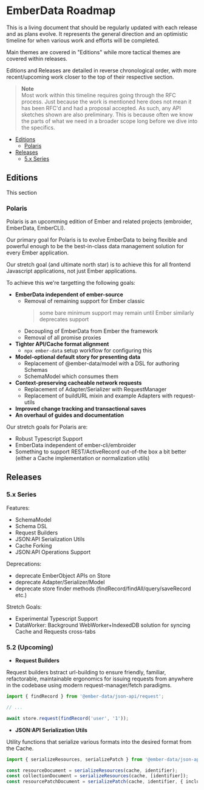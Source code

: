 # EmberData Roadmap

This is a living document that should be regularly updated with each 
release and as plans evolve.
It represents the general direction and an optimistic timeline for 
when various work and efforts will be completed.

Main themes are covered in "Editions" while more tactical themes are 
covered within releases.

Editions and Releases are detailed in reverse chronological order, 
with more recent/upcoming work closer to the top of their respective 
section.

> **Note** <br>
> Most work within this timeline requires going through the RFC process.
> Just because the work is mentioned here does not mean it has been 
> RFC'd and had a proposal accepted. As such, any API sketches shown 
> are also preliminary. This is because often we know the parts of
> what we need in a broader scope long before we dive into the 
> specifics.

- [Editions](#editions)
  - [Polaris](#polaris)
- [Releases](#releases)
  - [5.x Series](#5x-series)

## Editions

This section 

### Polaris

Polaris is an upcomming edition of Ember and related projects (embroider, EmberData, EmberCLI).

Our primary goal for Polaris is to evolve EmberData to being flexible and powerful enough to be the best-in-class data management solution for every Ember application.

Our stretch goal (and ultimate north star) is to achieve this for all frontend Javascript applications, not just Ember applications.


To achieve this we're targetting the following goals:

- **EmberData independent of ember-source**
  - Removal of remaining support for Ember classic 
    > some bare minimum support may remain until Ember similarly deprecates support
  - Decoupling of EmberData from Ember the framework
  - Removal of all promise proxies
- **Tighter API/Cache format alignment**
  - `npx ember-data` setup workflow for configuring this
- **Model-optional default story for presenting data**
  - Replacement of @ember-data/model with a DSL for authoring Schemas
  - SchemaModel which consumes them
- **Context-preserving cacheable network requests**
  - Replacement of Adapter/Serializer with RequestManager
  - Replacement of buildURL mixin and example Adapters with request-utils
- **Improved change tracking and transactional saves**
- **An overhaul of guides and documentation**


Our stretch goals for Polaris are:

- Robust Typescript Support
- EmberData independent of ember-cli/embroider
- Something to support REST/ActiveRecord out-of-the box a bit better (either a Cache implementation or normalization utils)

## Releases

### 5.x Series

Features:

- SchemaModel
- Schema DSL
- Request Builders
- JSON:API Serialization Utils
- Cache Forking
- JSON:API Operations Support

Deprecations:

- deprecate EmberObject APIs on Store
- deprecate Adapter/Serializer/Model
- deprecate store finder methods (findRecord/findAll/query/saveRecord etc.)

Stretch Goals:

- Experimental Typescript Support
- DataWorker: Background WebWorker+IndexedDB solution for syncing Cache and Requests cross-tabs 

### 5.2 (Upcoming)

- **Request Builders**

Request builders bstract url-building to ensure friendly, familiar, refactorable, maintainable ergonomics
for issuing requests from anywhere in the codebase using modern request-manager/fetch paradigms.

```ts
import { findRecord } from '@ember-data/json-api/request';

// ...

await store.request(findRecord('user', '1'));
```

- **JSON:API Serialization Utils**

Utility functions that serialize various formats into the desired format from the Cache.

```ts
import { serializeResources, serializePatch } from '@ember-data/json-api/request';

const resourceDocument = serializeResources(cache, identifier);
const collectionDocument = serializeResources(cache, [identifier]);
const resourcePatchDocument = serializePatch(cache, identifier, { include: [] });
```
